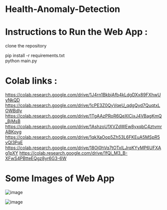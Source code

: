 # Health-Anomaly-Detection

# Instructions to Run the Web App :
clone the repository

pip install -r requirements.txt <br />
python main.py

# Colab links : 
https://colab.research.google.com/drive/1J4rn1BkbjAfb4kLdgDXx89FXhwUyNkQD
https://colab.research.google.com/drive/1cPE3Z0QyVqeU_qdgQyd7QuqtxLOWBdIy
https://colab.research.google.com/drive/1TgAAzPRoR6QeXICixJ4VBagKmQ_BjMsB
https://colab.research.google.com/drive/1AshzoU1XVZdWEw8yxqbC4ztvmrABKoyg
https://colab.research.google.com/drive/1qkXaOop5Zh53L6FKEuA5MSpR5vQl3PqE
https://colab.research.google.com/drive/18Oj0hVq7tOTxlLJrqKYyMP6UFXAg1pXY
https://colab.research.google.com/drive/1fQi_M3_B-XFwS4PBtteEQgz8yr6G3-6W

# Some Images of Web App
![image](https://user-images.githubusercontent.com/56959982/180250802-69113b35-3295-498c-b589-c100d785f756.png)


![image](https://user-images.githubusercontent.com/56959982/180251411-8ede767d-c694-4252-91be-0318a9ebec03.png)




